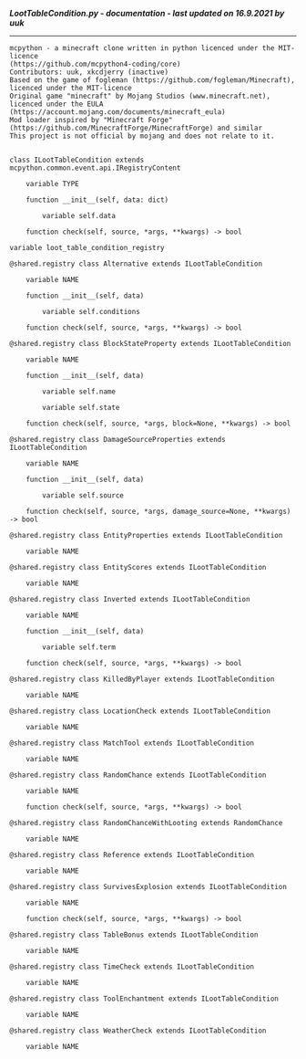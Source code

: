 ***LootTableCondition.py - documentation - last updated on 16.9.2021 by uuk***
___

    mcpython - a minecraft clone written in python licenced under the MIT-licence 
    (https://github.com/mcpython4-coding/core)
    Contributors: uuk, xkcdjerry (inactive)
    Based on the game of fogleman (https://github.com/fogleman/Minecraft), licenced under the MIT-licence
    Original game "minecraft" by Mojang Studios (www.minecraft.net), licenced under the EULA
    (https://account.mojang.com/documents/minecraft_eula)
    Mod loader inspired by "Minecraft Forge" (https://github.com/MinecraftForge/MinecraftForge) and similar
    This project is not official by mojang and does not relate to it.


    class ILootTableCondition extends mcpython.common.event.api.IRegistryContent

        variable TYPE

        function __init__(self, data: dict)

            variable self.data

        function check(self, source, *args, **kwargs) -> bool

    variable loot_table_condition_registry

    @shared.registry class Alternative extends ILootTableCondition

        variable NAME

        function __init__(self, data)

            variable self.conditions

        function check(self, source, *args, **kwargs) -> bool

    @shared.registry class BlockStateProperty extends ILootTableCondition

        variable NAME

        function __init__(self, data)

            variable self.name

            variable self.state

        function check(self, source, *args, block=None, **kwargs) -> bool

    @shared.registry class DamageSourceProperties extends ILootTableCondition

        variable NAME

        function __init__(self, data)

            variable self.source

        function check(self, source, *args, damage_source=None, **kwargs) -> bool

    @shared.registry class EntityProperties extends ILootTableCondition

        variable NAME

    @shared.registry class EntityScores extends ILootTableCondition

        variable NAME

    @shared.registry class Inverted extends ILootTableCondition

        variable NAME

        function __init__(self, data)

            variable self.term

        function check(self, source, *args, **kwargs) -> bool

    @shared.registry class KilledByPlayer extends ILootTableCondition

        variable NAME

    @shared.registry class LocationCheck extends ILootTableCondition

        variable NAME

    @shared.registry class MatchTool extends ILootTableCondition

        variable NAME

    @shared.registry class RandomChance extends ILootTableCondition

        variable NAME

        function check(self, source, *args, **kwargs) -> bool

    @shared.registry class RandomChanceWithLooting extends RandomChance

        variable NAME

    @shared.registry class Reference extends ILootTableCondition

        variable NAME

    @shared.registry class SurvivesExplosion extends ILootTableCondition

        variable NAME

        function check(self, source, *args, **kwargs) -> bool

    @shared.registry class TableBonus extends ILootTableCondition

        variable NAME

    @shared.registry class TimeCheck extends ILootTableCondition

        variable NAME

    @shared.registry class ToolEnchantment extends ILootTableCondition

        variable NAME

    @shared.registry class WeatherCheck extends ILootTableCondition

        variable NAME